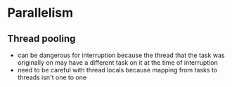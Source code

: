# Parallelism

## Thread pooling
- can be dangerous for interruption because the thread that the task was originally on may have a different task on it at the time of interruption
- need to be careful with thread locals because mapping from tasks to threads isn't one to one